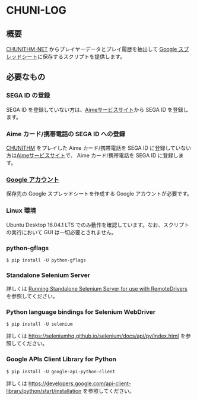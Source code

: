 # CHUNI-LOG
## 概要
[CHUNITHM-NET](https://chunithm-net.com/) からプレイヤーデータとプレイ履歴を抽出して [Google スプレッドシート](https://www.google.com/intl/ja_jp/sheets/about/)に保存するスクリプトを提供します。
## 必要なもの
### SEGA ID の登録
SEGA ID を登録していない方は、[Aimeサービスサイト](https://my-aime.net/)から SEGA ID を登録します。
### Aime カード/携帯電話の SEGA ID への登録
[CHUNITHM](http://chunithm.sega.jp/) をプレイした Aime カード/携帯電話を SEGA ID に登録していない方は[Aimeサービスサイト](https://my-aime.net/)で、 Aime カード/携帯電話を SEGA ID に登録します。
### [Google アカウント](https://accounts.google.com/)
保存先の Google スプレッドシートを作成する Google アカウントが必要です。
### Linux 環境
Ubuntu Desktop 16.04.1 LTS でのみ動作を確認しています。なお、スクリプトの実行において GUI は一切必要とされません。
### python-gflags
`$ pip install -U python-gflags`
### Standalone Selenium Server
詳しくは [Running Standalone Selenium Server for use with RemoteDrivers](http://www.seleniumhq.org/docs/03_webdriver.jsp#running-standalone-selenium-server-for-use-with-remotedrivers) を参照してください。
### Python language bindings for Selenium WebDriver
`$ pip install -U selenium`

詳しくは https://seleniumhq.github.io/selenium/docs/api/py/index.html を参照してください。
### Google APIs Client Library for Python
`$ pip install -U google-api-python-client`

詳しくは https://developers.google.com/api-client-library/python/start/installation を参照してください。
